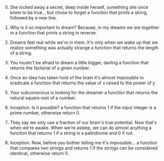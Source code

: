0. She locked away a secret, deep inside herself, something she once knew to be true... but chose to forget
 a function that prints a string, followed by a new line.

1. Why is it so important to dream? Because, in my dreams we are together
m
a function that prints a string in reverse.

2. Dreams feel real while we're in them. It's only when we wake up that we realize something was actually strange
a function that returns the length of a string.

3. You mustn't be afraid to dream a little bigger, darling
 a function that returns the factorial of a given number.

4. Once an idea has taken hold of the brain it's almost impossible to eradicate
 a function that returns the value of x raised to the power of y

5. Your subconscious is looking for the dreamer
a function that returns the natural square root of a number.

6. Inception. Is it possible?
a function that returns 1 if the input integer is a prime number, otherwise return 0.

7. They say we only use a fraction of our brain's true potential. Now that's when we're awake. When we're asleep, we can do almost anything
a function that returns 1 if a string is a palindrome and 0 if not.

8. Inception. Now, before you bother telling me it's impossible...
 a function that compares two strings and returns 1 if the strings can be considered identical, otherwise return 0.
